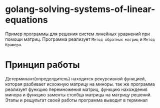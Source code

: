 # golang-solving-systems-of-linear-equations
Пример программы для решения систем линейных уравнений при помощи матриц. Программа
реализует ```Метод обратных матриц``` и ```Метод Крамера```.
# Принцип работы
Детерминант(определдитель) находится рекурсивной функцией, которая разбивает исхожную матрицу 
на миноры. так же программа реализует функцию перемножения матриц, функцию нахождения минора
и функцию заменты столбца матрицы на матрицу решений. Этапы и рещультат своей работы программа 
выводит в терминал

